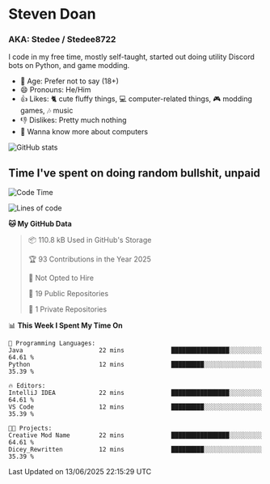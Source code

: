 # Steven Doan
### AKA: Stedee / Stedee8722
I code in my free time, mostly self-taught, started out doing utility Discord bots on Python, and game modding.

- 🤔 Age: Prefer not to say (18+)
- 😄 Pronouns: He/Him
- 👍 Likes: 🐈 cute fluffy things, 💻 computer-related things, 🎮 modding games, 🎶 music
- 👎 Dislikes: Pretty much nothing
- 🥹 Wanna know more about computers

![GitHub stats](https://github-readme-stats-iota-mocha-40.vercel.app/api?username=Stedee8722&show=prs_merged,prs_merged_percentage&show_icons=true&theme=transparent)

## Time I've spent on doing random bullshit, unpaid
<!--START_SECTION:Time I've spent on doing random bullshit, unpaid-->
![Code Time](http://img.shields.io/badge/Code%20Time-276%20hrs%2017%20mins-blue)

![Lines of code](https://img.shields.io/badge/From%20Hello%20World%20I%27ve%20Written-82.6%20thousand%20lines%20of%20code-blue)

**🐱 My GitHub Data** 

> 📦 110.8 kB Used in GitHub's Storage 
 > 
> 🏆 93 Contributions in the Year 2025
 > 
> 🚫 Not Opted to Hire
 > 
> 📜 19 Public Repositories 
 > 
> 🔑 1 Private Repositories 
 > 
📊 **This Week I Spent My Time On** 

```text
💬 Programming Languages: 
Java                     22 mins             ████████████████░░░░░░░░░   64.61 % 
Python                   12 mins             █████████░░░░░░░░░░░░░░░░   35.39 % 

🔥 Editors: 
IntelliJ IDEA            22 mins             ████████████████░░░░░░░░░   64.61 % 
VS Code                  12 mins             █████████░░░░░░░░░░░░░░░░   35.39 % 

🐱‍💻 Projects: 
Creative Mod Name        22 mins             ████████████████░░░░░░░░░   64.61 % 
Dicey_Rewritten          12 mins             █████████░░░░░░░░░░░░░░░░   35.39 % 
```


 Last Updated on 13/06/2025 22:15:29 UTC
<!--END_SECTION:Time I've spent on doing random bullshit, unpaid-->
